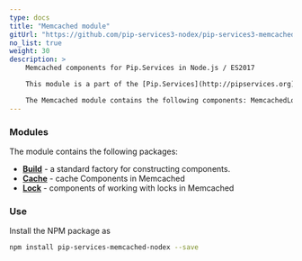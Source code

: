 ```yaml
---
type: docs
title: "Memcached module"
gitUrl: "https://github.com/pip-services3-nodex/pip-services3-memcached-nodex"
no_list: true
weight: 30
description: > 
    Memcached components for Pip.Services in Node.js / ES2017  

    This module is a part of the [Pip.Services](http://pipservices.org) polyglot microservices toolkit.

    The Memcached module contains the following components: MemcachedLock and MemcachedCache for working with locks and cache on the Memcached server.
---
```


### Modules

The module contains the following packages:

- [**Build**](build) - a standard factory for constructing components.
- [**Cache**](cache) - cache Components in Memcached
- [**Lock**](lock) - components of working with locks in Memcached

### Use

Install the NPM package as
```bash
npm install pip-services-memcached-nodex --save
```

